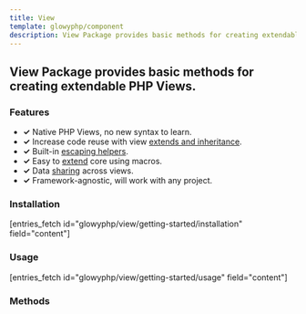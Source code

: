 ```yaml
---
title: View
template: glowyphp/component
description: View Package provides basic methods for creating extendable PHP Views.
---
```


<h2 class="font-normal text-lg">
View Package provides basic methods for creating extendable PHP Views.
</h2>

### Features

* **✓** Native PHP Views, no new syntax to learn.
* **✓** Increase code reuse with view <a href="#extends-and-ingeritance">extends and inheritance</a>.
* **✓** Built-in <a href="#escaping-helpers">escaping helpers</a>.
* **✓** Easy to <a href="#extend">extend</a> core using macros.
* **✓** Data <a href="{{ url() }}/glowyphp/view/methods/share/">sharing</a> across views.
* **✓** Framework-agnostic, will work with any project.

### Installation

[entries_fetch id="glowyphp/view/getting-started/installation" field="content"]

### Usage

[entries_fetch id="glowyphp/view/getting-started/usage" field="content"]

### Methods
